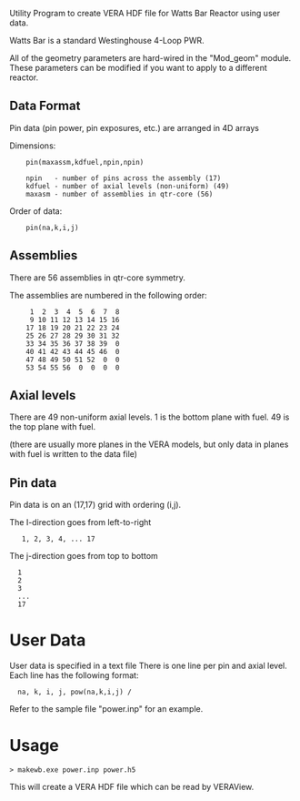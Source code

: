 
Utility Program to create VERA HDF file for
Watts Bar Reactor using user data.

Watts Bar is a standard Westinghouse 4-Loop PWR.

All of the geometry parameters are hard-wired in the "Mod_geom" module.
These parameters can be modified if you want to apply to a different reactor.


## Data Format

Pin data (pin power, pin exposures, etc.) are arranged in 4D arrays

Dimensions:
```
    pin(maxassm,kdfuel,npin,npin)

    npin   - number of pins across the assembly (17)
    kdfuel - number of axial levels (non-uniform) (49)
    maxasm - number of assemblies in qtr-core (56)
```

Order of data:
```
    pin(na,k,i,j)
```


## Assemblies

There are 56 assemblies in qtr-core symmetry.

The assemblies are numbered in the following order:
```
     1  2  3  4  5  6  7  8
     9 10 11 12 13 14 15 16
    17 18 19 20 21 22 23 24
    25 26 27 28 29 30 31 32
    33 34 35 36 37 38 39  0
    40 41 42 43 44 45 46  0
    47 48 49 50 51 52  0  0
    53 54 55 56  0  0  0  0
```

## Axial levels

There are 49 non-uniform axial levels.
1 is the bottom plane with fuel.
49 is the top plane with fuel.

(there are usually more planes in the VERA models, but only data in planes
with fuel is written to the data file)

## Pin data

Pin data is on an (17,17) grid with ordering (i,j).

The I-direction goes from left-to-right
```
   1, 2, 3, 4, ... 17
```

The j-direction goes from top to bottom
```
  1
  2
  3
  ...
  17
```

# User Data

User data is specified in a text file
There is one line per pin and axial level.
Each line has the following format:

```
  na, k, i, j, pow(na,k,i,j) /
```
Refer to the sample file "power.inp" for an example.


# Usage

```
> makewb.exe power.inp power.h5
```

This will create a VERA HDF file which can be read by VERAView.




